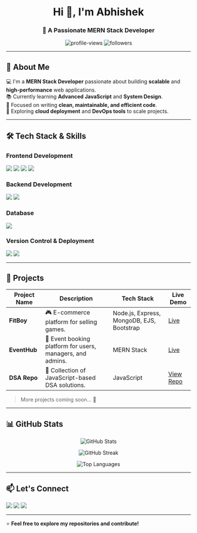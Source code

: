 <h1 align="center">Hi 👋, I'm Abhishek</h1>
<h3 align="center">🚀 A Passionate MERN Stack Developer</h3>

<p align="center">
  <img src="https://komarev.com/ghpvc/?username=abhishekanil551&label=Profile%20Views&color=0e75b6&style=flat" alt="profile-views" />
  <img src="https://img.shields.io/github/followers/abhishekanil551?label=Followers&style=social" alt="followers" />
</p>

---

## 🚀 About Me  
💻 I'm a **MERN Stack Developer** passionate about building **scalable** and **high-performance** web applications.  
📚 Currently learning **Advanced JavaScript** and **System Design**.  
🎯 Focused on writing **clean, maintainable, and efficient code**.  
🌱 Exploring **cloud deployment** and **DevOps tools** to scale projects.

---

## 🛠️ Tech Stack & Skills  

### **Frontend Development**
<p>
  <img src="https://img.shields.io/badge/HTML5-E34F26?style=for-the-badge&logo=html5&logoColor=white" />
  <img src="https://img.shields.io/badge/CSS3-1572B6?style=for-the-badge&logo=css3&logoColor=white" />
  <img src="https://img.shields.io/badge/JavaScript-F7DF1E?style=for-the-badge&logo=javascript&logoColor=black" />
  <img src="https://img.shields.io/badge/Bootstrap-563D7C?style=for-the-badge&logo=bootstrap&logoColor=white" />
</p>

### **Backend Development**
<p>
  <img src="https://img.shields.io/badge/Node.js-339933?style=for-the-badge&logo=node.js&logoColor=white" />
  <img src="https://img.shields.io/badge/Express.js-000000?style=for-the-badge&logo=express&logoColor=white" />
</p>

### **Database**
<p>
  <img src="https://img.shields.io/badge/MongoDB-47A248?style=for-the-badge&logo=mongodb&logoColor=white" />
</p>

### **Version Control & Deployment**
<p>
  <img src="https://img.shields.io/badge/Git-F05032?style=for-the-badge&logo=git&logoColor=white" />
  <img src="https://img.shields.io/badge/GitHub-181717?style=for-the-badge&logo=github&logoColor=white" />
</p>

---

## 📌 Projects  

| Project Name      | Description                                   | Tech Stack             | Live Demo |
|-------------------|-------------------------------------------|------------------------|-----------|
| **FitBoy**       | 🎮 E-commerce platform for selling games. | Node.js, Express, MongoDB, EJS, Bootstrap | [Live](#) |
| **EventHub**     | 📅 Event booking platform for users, managers, and admins. | MERN Stack | [Live](#) |
| **DSA Repo**     | 📘 Collection of JavaScript-based DSA solutions. | JavaScript | [View Repo](#) |

> More projects coming soon... 🚀  

---

## 📊 GitHub Stats  

<p align="center">
  <img src="https://github-readme-stats.vercel.app/api?username=abhishekanil551&show_icons=true&theme=tokyonight" alt="GitHub Stats" />
</p>

<p align="center">
  <img src="https://github-readme-streak-stats.herokuapp.com/?user=abhishekanil551&theme=tokyonight" alt="GitHub Streak" />
</p>

<p align="center">
  <img src="https://github-readme-stats.vercel.app/api/top-langs/?username=abhishekanil551&layout=compact&theme=tokyonight" alt="Top Languages" />
</p>

---

## 📫 Let's Connect  

<p>
  <a href="mailto:abhishekanil551@gmail.com"><img src="https://img.shields.io/badge/Gmail-D14836?style=for-the-badge&logo=gmail&logoColor=white"></a>
  <a href="https://linkedin.com/in/your-profile" target="_blank"><img src="https://img.shields.io/badge/LinkedIn-0077B5?style=for-the-badge&logo=linkedin&logoColor=white"></a>
  <a href="https://github.com/abhishekanil551"><img src="https://img.shields.io/badge/GitHub-181717?style=for-the-badge&logo=github&logoColor=white"></a>
</p>

---

⭐ **Feel free to explore my repositories and contribute!**
